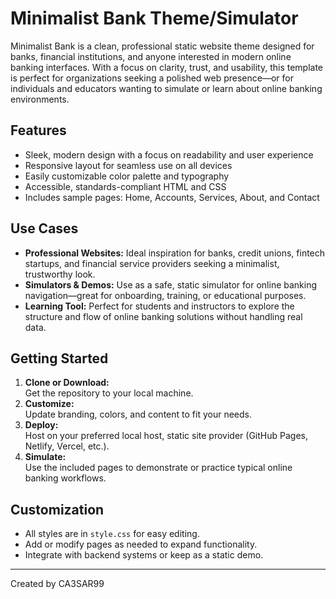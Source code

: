 # Minimalist Bank Theme/Simulator

Minimalist Bank is a clean, professional static website theme designed for banks, financial institutions, and anyone interested in modern online banking interfaces. With a focus on clarity, trust, and usability, this template is perfect for organizations seeking a polished web presence—or for individuals and educators wanting to simulate or learn about online banking environments.

## Features

- Sleek, modern design with a focus on readability and user experience
- Responsive layout for seamless use on all devices
- Easily customizable color palette and typography
- Accessible, standards-compliant HTML and CSS
- Includes sample pages: Home, Accounts, Services, About, and Contact

## Use Cases

- **Professional Websites:** Ideal inspiration for banks, credit unions, fintech startups, and financial service providers seeking a minimalist, trustworthy look.
- **Simulators & Demos:** Use as a safe, static simulator for online banking navigation—great for onboarding, training, or educational purposes.
- **Learning Tool:** Perfect for students and instructors to explore the structure and flow of online banking solutions without handling real data.

## Getting Started

1. **Clone or Download:**  
   Get the repository to your local machine.
2. **Customize:**  
   Update branding, colors, and content to fit your needs.
3. **Deploy:**  
   Host on your preferred local host, static site provider (GitHub Pages, Netlify, Vercel, etc.).
4. **Simulate:**  
   Use the included pages to demonstrate or practice typical online banking workflows.

## Customization

- All styles are in `style.css` for easy editing.
- Add or modify pages as needed to expand functionality.
- Integrate with backend systems or keep as a static demo.

---

Created by CA3SAR99 
